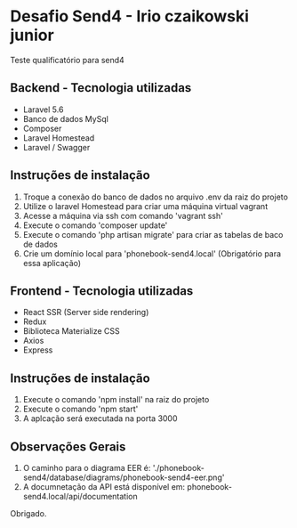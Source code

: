 # Desafio Send4 - Irio czaikowski junior

Teste qualificatório para send4

## Backend - Tecnologia utilizadas
- Laravel 5.6
- Banco de dados MySql
- Composer
- Laravel Homestead
- Laravel / Swagger

## Instruções de instalação

1. Troque a conexão do banco de dados no arquivo .env da raiz do projeto
2. Utilize o laravel Homestead para criar uma máquina virtual vagrant
3. Acesse a máquina via ssh com comando 'vagrant ssh'
4. Execute o comando 'composer update'
5. Execute o comando 'php artisan migrate' para criar as tabelas de baco de dados
6. Crie um domínio local para 'phonebook-send4.local' (Obrigatório para essa aplicação)

## Frontend - Tecnologia utilizadas
- React SSR (Server side rendering)
- Redux
- Biblioteca Materialize CSS
- Axios
- Express

## Instruções de instalação

1. Execute o comando 'npm install' na raiz do projeto
2. Execute o comando 'npm start'
3. A aplcação será executada na porta 3000

## Observações Gerais
1. O caminho para o diagrama EER é: './phonebook-send4/database/diagrams/phonebook-send4-eer.png'
2. A documnetação da API está disponível em: phonebook-send4.local/api/documentation

Obrigado.